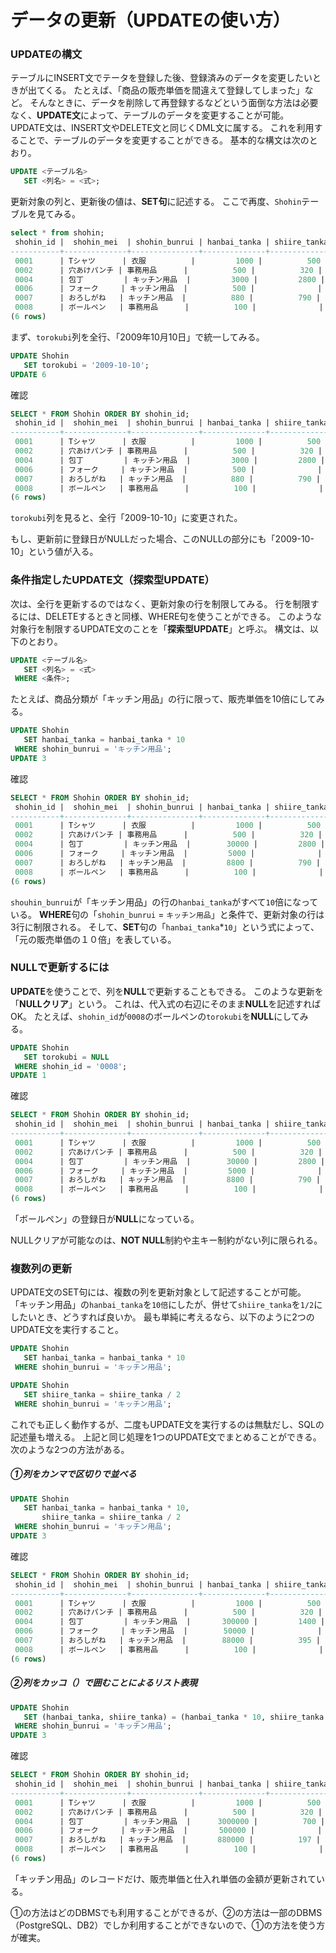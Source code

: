 # データの更新（UPDATEの使い方）
### UPDATEの構文
テーブルにINSERT文でテータを登録した後、登録済みのデータを変更したいときが出てくる。
たとえば、「商品の販売単価を間違えて登録してしまった」など。
そんなときに、データを削除して再登録するなどという面倒な方法は必要なく、**UPDATE文**によって、テーブルのデータを変更することが可能。
UPDATE文は、INSERT文やDELETE文と同じくDML文に属する。
これを利用することで、テーブルのデータを変更することができる。
基本的な構文は次のとおり。
```sql
UPDATE <テーブル名>
   SET <列名> = <式>;
```
更新対象の列と、更新後の値は、**SET句**に記述する。
ここで再度、`Shohin`テーブルを見てみる。
```sql
select * from shohin;
 shohin_id |  shohin_mei  | shohin_bunrui | hanbai_tanka | shiire_tanka |  torokubi  
-----------+--------------+---------------+--------------+--------------+------------
 0001      | Tシャツ      | 衣服          |         1000 |          500 | 2009-09-20
 0002      | 穴あけパンチ | 事務用品      |          500 |          320 | 2009-09-11
 0004      | 包丁         | キッチン用品  |         3000 |         2800 | 2009-09-20
 0006      | フォーク     | キッチン用品  |          500 |              | 2009-09-20
 0007      | おろしがね   | キッチン用品  |          880 |          790 | 2008-04-28
 0008      | ボールペン   | 事務用品      |          100 |              | 2009-11-11
(6 rows)
```
まず、`torokubi`列を全行、「2009年10月10日」で統一してみる。
```sql
UPDATE Shohin
   SET torokubi = '2009-10-10';
UPDATE 6
```
確認
```sql
SELECT * FROM Shohin ORDER BY shohin_id;
 shohin_id |  shohin_mei  | shohin_bunrui | hanbai_tanka | shiire_tanka |  torokubi  
-----------+--------------+---------------+--------------+--------------+------------
 0001      | Tシャツ      | 衣服          |         1000 |          500 | 2009-10-10
 0002      | 穴あけパンチ | 事務用品      |          500 |          320 | 2009-10-10
 0004      | 包丁         | キッチン用品  |         3000 |         2800 | 2009-10-10
 0006      | フォーク     | キッチン用品  |          500 |              | 2009-10-10
 0007      | おろしがね   | キッチン用品  |          880 |          790 | 2009-10-10
 0008      | ボールペン   | 事務用品      |          100 |              | 2009-10-10
(6 rows)
```
`torokubi`列を見ると、全行「2009-10-10」に変更された。

もし、更新前に登録日がNULLだった場合、このNULLの部分にも「2009-10-10」という値が入る。

### 条件指定したUPDATE文（探索型UPDATE）
次は、全行を更新するのではなく、更新対象の行を制限してみる。
行を制限するには、DELETEするときと同様、WHERE句を使うことができる。
このような対象行を制限するUPDATE文のことを「**探索型UPDATE**」と呼ぶ。
構文は、以下のとおり。
```sql
UPDATE <テーブル名>
   SET <列名> = <式>
 WHERE <条件>;
 ```
たとえば、商品分類が「キッチン用品」の行に限って、販売単価を10倍にしてみる。
```sql
UPDATE Shohin
   SET hanbai_tanka = hanbai_tanka * 10
 WHERE shohin_bunrui = 'キッチン用品';
UPDATE 3
```
確認
```sql
SELECT * FROM Shohin ORDER BY shohin_id;
 shohin_id |  shohin_mei  | shohin_bunrui | hanbai_tanka | shiire_tanka |  torokubi  
-----------+--------------+---------------+--------------+--------------+------------
 0001      | Tシャツ      | 衣服          |         1000 |          500 | 2009-10-10
 0002      | 穴あけパンチ | 事務用品      |          500 |          320 | 2009-10-10
 0004      | 包丁         | キッチン用品  |        30000 |         2800 | 2009-10-10
 0006      | フォーク     | キッチン用品  |         5000 |              | 2009-10-10
 0007      | おろしがね   | キッチン用品  |         8800 |          790 | 2009-10-10
 0008      | ボールペン   | 事務用品      |          100 |              | 2009-10-10
(6 rows)
```
`shouhin_bunrui`が「キッチン用品」の行の`hanbai_tanka`がすべて`10`倍になっている。
**WHERE**句の「`shohin_bunrui` =  `キッチン用品`」と条件で、更新対象の行は3行に制限される。
そして、**SET**句の「`hanbai_tanka`*`10`」という式によって、「元の販売単価の１０倍」を表している。

### NULLで更新するには
**UPDATE**を使うことで、列を**NULL**で更新することもできる。
このような更新を「**NULLクリア**」という。
これは、代入式の右辺にそのまま**NULL**を記述すればOK。
たとえば、`shohin_id`が`0008`のボールペンの`torokubi`を**NULL**にしてみる。
```sql
UPDATE Shohin
   SET torokubi = NULL
 WHERE shohin_id = '0008';
UPDATE 1
```
確認
```sql
SELECT * FROM Shohin ORDER BY shohin_id;
 shohin_id |  shohin_mei  | shohin_bunrui | hanbai_tanka | shiire_tanka |  torokubi  
-----------+--------------+---------------+--------------+--------------+------------
 0001      | Tシャツ      | 衣服          |         1000 |          500 | 2009-10-10
 0002      | 穴あけパンチ | 事務用品      |          500 |          320 | 2009-10-10
 0004      | 包丁         | キッチン用品  |        30000 |         2800 | 2009-10-10
 0006      | フォーク     | キッチン用品  |         5000 |              | 2009-10-10
 0007      | おろしがね   | キッチン用品  |         8800 |          790 | 2009-10-10
 0008      | ボールペン   | 事務用品      |          100 |              | 
(6 rows)
 ```
「ボールペン」の登録日が**NULL**になっている。

NULLクリアが可能なのは、**NOT NULL**制約や主キー制約がない列に限られる。

### 複数列の更新
UPDATE文のSET句には、複数の列を更新対象として記述することが可能。
「キッチン用品」の`hanbai_tanka`を`10倍`にしたが、併せて`shiire_tanka`を`1/2`にしたいとき、どうすれば良いか。
最も単純に考えるなら、以下のように2つのUPDATE文を実行すること。
```sql
UPDATE Shohin
   SET hanbai_tanka = hanbai_tanka * 10
 WHERE shohin_bunrui = 'キッチン用品';

UPDATE Shohin
   SET shiire_tanka = shiire_tanka / 2
 WHERE shohin_bunrui = 'キッチン用品';
 ```
これでも正しく動作するが、二度もUPDATE文を実行するのは無駄だし、SQLの記述量も増える。
上記と同じ処理を1つのUPDATE文でまとめることができる。
次のような2つの方法がある。
##### ①列をカンマで区切りで並べる
```sql
UPDATE Shohin
   SET hanbai_tanka = hanbai_tanka * 10,
       shiire_tanka = shiire_tanka / 2
 WHERE shohin_bunrui = 'キッチン用品';
UPDATE 3
 ```
確認
```sql
SELECT * FROM Shohin ORDER BY shohin_id;
 shohin_id |  shohin_mei  | shohin_bunrui | hanbai_tanka | shiire_tanka |  torokubi  
-----------+--------------+---------------+--------------+--------------+------------
 0001      | Tシャツ      | 衣服          |         1000 |          500 | 2009-10-10
 0002      | 穴あけパンチ | 事務用品      |          500 |          320 | 2009-10-10
 0004      | 包丁         | キッチン用品  |       300000 |         1400 | 2009-10-10
 0006      | フォーク     | キッチン用品  |        50000 |              | 2009-10-10
 0007      | おろしがね   | キッチン用品  |        88000 |          395 | 2009-10-10
 0008      | ボールペン   | 事務用品      |          100 |              | 
(6 rows)
 ```
##### ②列をカッコ（）で囲むことによるリスト表現
```sql
UPDATE Shohin
   SET (hanbai_tanka, shiire_tanka) = (hanbai_tanka * 10, shiire_tanka / 2)
 WHERE shohin_bunrui = 'キッチン用品';
UPDATE 3
 ```
確認
```sql
SELECT * FROM Shohin ORDER BY shohin_id;
 shohin_id |  shohin_mei  | shohin_bunrui | hanbai_tanka | shiire_tanka |  torokubi  
-----------+--------------+---------------+--------------+--------------+------------
 0001      | Tシャツ      | 衣服          |         1000 |          500 | 2009-10-10
 0002      | 穴あけパンチ | 事務用品      |          500 |          320 | 2009-10-10
 0004      | 包丁         | キッチン用品  |      3000000 |          700 | 2009-10-10
 0006      | フォーク     | キッチン用品  |       500000 |              | 2009-10-10
 0007      | おろしがね   | キッチン用品  |       880000 |          197 | 2009-10-10
 0008      | ボールペン   | 事務用品      |          100 |              | 
(6 rows)
```
「キッチン用品」のレコードだけ、販売単価と仕入れ単価の金額が更新されている。

①の方法はどのDBMSでも利用することができるが、②の方法は一部のDBMS（PostgreSQL、DB2）でしか利用することができないので、①の方法を使う方が確実。